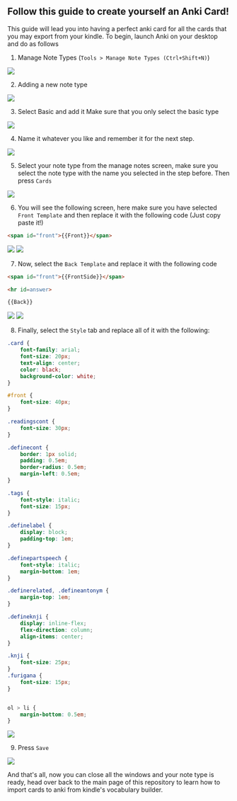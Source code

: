 ## Follow this guide to create yourself an Anki Card!

This guide will lead you into having a perfect anki card for all the cards that you may export from your kindle.
To begin, launch Anki on your desktop and do as follows

1. Manage Note Types (`Tools > Manage Note Types (Ctrl+Shift+N)`)

![](scrshots/1.png)

2. Adding a new note type

![](scrshots/2.png)

3. Select Basic and add it Make sure that you only select the basic type

![](scrshots/3.png)

4. Name it whatever you like and remember it for the next step.

![](scrshots/4.png)

5. Select your note type from the manage notes screen, make sure you select the note type with the name you selected in the step before. Then press `Cards`

![](scrshots/5.png)

6. You will see the following screen, here make sure you have selected `Front Template` and then replace it with the following code (Just copy paste it!)

```html
<span id="front">{{Front}}</span>
```

![](scrshots/6.png)
![](scrshots/6-2.png)

7. Now, select the `Back Template` and replace it with the following code

```html
<span id="front">{{FrontSide}}</span>

<hr id=answer>

{{Back}}
```

![](scrshots/7.png)
![](scrshots/7-2.png)

8. Finally, select the `Style` tab and replace all of it with the following:

```css
.card {
    font-family: arial;
    font-size: 20px;
    text-align: center;
    color: black;
    background-color: white;
}

#front {
	font-size: 40px;
}

.readingscont {
	font-size: 30px;
}

.definecont {
	border: 1px solid;
	padding: 0.5em;
	border-radius: 0.5em;
	margin-left: 0.5em;
}

.tags {
	font-style: italic;
	font-size: 15px;
}

.definelabel {
	display: block;
	padding-top: 1em;
}

.definepartspeech {
	font-style: italic;
	margin-bottom: 1em;
}

.definerelated, .defineantonym {
	margin-top: 1em;
}

.defineknji {
	display: inline-flex;
	flex-direction: column;
	align-items: center;
}

.knji {
	font-size: 25px;
}
.furigana {
	font-size: 15px;
}


ol > li {
	margin-bottom: 0.5em;
}
```

![](scrshots/8.png)

9. Press `Save`

![](scrshots/9.png)

And that's all, now you can close all the windows and your note type is ready, head over back to the main page of this repository to learn how to import cards to anki from kindle's vocabulary builder.

